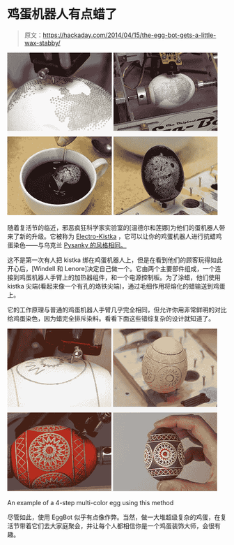 # 鸡蛋机器人有点蜡了

> 原文：<https://hackaday.com/2014/04/15/the-egg-bot-gets-a-little-wax-stabby/>

![eggbot](img/359cf8996f2fc8e8e31ed0960c9377bb.png)

随着复活节的临近，邪恶疯狂科学家实验室的[温德尔和莲娜]为他们的蛋机器人带来了新的升级。它被称为 [Electro-Kistka](http://www.evilmadscientist.com/2014/electro-kistka/) ，它可以让你的鸡蛋机器人进行抗蜡鸡蛋染色——与乌克兰 [Pysanky 的风格相同。](http://en.wikipedia.org/wiki/Pysanka)

这不是第一次有人把 kistka 绑在鸡蛋机器人上，但是在看到他们的顾客玩得如此开心后，[Windell 和 Lenore]决定自己做一个。它由两个主要部件组成，一个连接到鸡蛋机器人手臂上的加热器组件，和一个电源控制板。为了涂蜡，他们使用 kistka 尖端(看起来像一个有孔的烙铁尖端)，通过毛细作用将熔化的蜡输送到鸡蛋上。

它的工作原理与普通的鸡蛋机器人手臂几乎完全相同，但允许你用非常鲜明的对比给鸡蛋染色，因为蜡完全排斥染料。看看下面这些错综复杂的设计就知道了。

![multi](img/4496be0b4c1c0bd4cc93be044ab0c5ff.png)

An example of a 4-step multi-color egg using this method

尽管如此，使用 EggBot 似乎有点像作弊。当然，做一大堆超级复杂的鸡蛋，在复活节带着它们去大家庭聚会，并让每个人都相信你是一个鸡蛋装饰大师，会很有趣。
